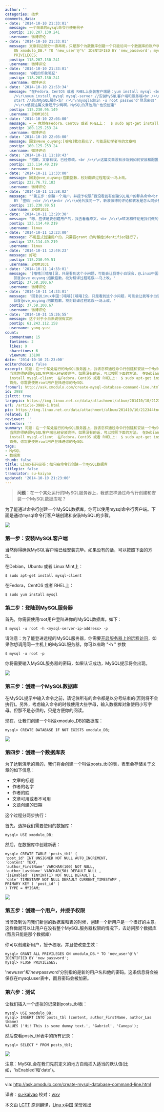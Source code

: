 ```yaml
---
author: ''
categories: 技术
comments_data:
- date: '2014-10-10 21:33:01'
  message: 一个简单的mysql命令行使用例子
  postip: 118.207.130.241
  username: 微博评论
- date: '2014-10-10 21:33:01'
  message: 文章前边部分一直再用，只是那个为数据库创建一个只能访问一个数据库的账户学习了： mysql&gt; GRANT ALL PRIVILEGES
    ON xmodulo_DB.* TO 'new_user'@'%' IDENTIFIED BY 'new_password'; mysql&gt; FLUSH
    PRIVILEGES;
  postip: 118.207.130.241
  username: 微博评论
- date: '2014-10-10 21:33:01'
  message: '@我的印象笔记'
  postip: 118.207.130.241
  username: 微博评论
- date: '2014-10-10 21:53:34'
  message: "在Fedora，CentOS 或者 RHEL上安装客户端是：yum install mysql <br />\r\n我觉得要安装Mysql的话在安装MySQL数据库服务的时候就应该安装<br
    />\r\nyum install mysql mysql-server //安装MySQL客户端和服务端<br />\r\nservice mysqld
    start //启动MySQL服务<br />\r\nmysqladmin -u root password'登录密码' //设置MySQL登录密码<br
    />\r\n感觉这篇文章短斤少两啊，MySQL的其他用户也没创建"
  postip: 115.230.96.149
  username: ZMOM1031
- date: '2014-10-10 22:03:00'
  message: →_→ 竟然在Fedora，CentOS 或者 RHEL上：  $ sudo apt-get install mysql
  postip: 180.125.253.24
  username: 微博评论
- date: '2014-10-10 22:03:00'
  message: 回复@eve_ouyang:[哈哈]我也看见了，可能是初学者写的文章吧
  postip: 180.125.253.24
  username: 微博评论
- date: '2014-10-11 11:18:43'
  message: "抱歉，文章有误，已经修改。<br />\r\n这篇文章没有涉及到如何安装和配置 mysql server，只是安装客户端并建立数据库。"
  postip: 123.114.49.219
  username: linux
- date: '2014-10-11 11:33:00'
  message: 回复@eve_ouyang:抱歉抱歉，校对翻译过程笔误~~马上改。
  postip: 222.76.72.183
  username: 微博评论
- date: '2014-10-11 11:58:02'
  message: "“第五步：创建一个用户，并授予权限”我没看到有创建SQL用户的那条命令<br />\r\nCREATE USER 用户名 IDENTIFIED
    BY '密码';<br />\r\n<br />\r\n另外我问一下，新浪微博的评论和转发是怎么同步到Linux中国的评论里的？"
  postip: 115.230.99.51
  username: ZMOM1031
- date: '2014-10-11 12:20:38'
  message: "嗯，应该是要创建用户的，我去看看原文。<br />\r\n转发和评论是我们做的 API 同步。"
  postip: 123.114.49.219
  username: linux
- date: '2014-10-11 12:23:00'
  message: 不用显式创建用户的，只需要grant 的时候给identified就行了。
  postip: 123.114.49.219
  username: linux
- date: '2014-10-11 12:49:23'
  message: 好吧
  postip: 115.230.99.51
  username: ZMOM1031
- date: '2014-10-11 14:33:01'
  message: '[嘻嘻][嘻嘻]没，只是看到这个小问题，可能会让我等小白误会，@Linux中国 团队还是是值得大家肯定的！继续发扬！另外社区略安静的样子…//@Linux中国:
    回复@eve_ouyang:抱歉抱歉，校对翻译过程笔误~~马上改。'
  postip: 37.58.100.67
  username: 微博评论
- date: '2014-10-11 14:33:01'
  message: '回复@Linux中国:[嘻嘻][嘻嘻]没，只是看到这个小问题，可能会让我等小白误会，@Linux中国 团队还是是值得大家肯定的！继续发扬！另外社区略安静的样子…//@Linux中国:
    回复@eve_ouyang:抱歉抱歉，校对翻译过程笔误~~马上改。'
  postip: 37.58.100.67
  username: 微博评论
- date: '2014-10-31 15:26:55'
  message: 这个对于小白来说很有实用
  postip: 61.243.112.158
  username: yang.yusi
count:
  commentnum: 15
  favtimes: 2
  likes: 0
  sharetimes: 6
  viewnum: 13100
date: '2014-10-10 21:23:00'
editorchoice: false
excerpt: 问题：在一个某处运行的MySQL服务器上，我该怎样通过命令行创建和安装一个MySQL数据库呢？  为了能通过命令行创建一个MySQL数据库，你可以使用mysql命令行客户端。下面是通过mysql命令行客户端创建和安装MySQL的步骤。  第一步：安装MySQL客户端
  当然你得确保MySQL客户端已经安装完毕。如果没有的话，可以按照下面的方法。 在Debian，Ubuntu 或者 Linux Mint上： $ sudo apt-get
  install mysql-client  在Fedora，CentOS 或者 RHEL上： $ sudo apt-get install mysql  第二步：登陆到MySQL服务器
  首先，你需要使用root用户登陆进你的MySQL
fromurl: http://ask.xmodulo.com/create-mysql-database-command-line.html
id: 3988
islctt: true
largepic: https://img.linux.net.cn/data/attachment/album/201410/10/212344tncurh7ihy6460c0.png
url: /article-3988-1.html
pic: https://img.linux.net.cn/data/attachment/album/201410/10/212344tncurh7ihy6460c0.png.thumb.jpg
related: []
reviewer: ''
selector: ''
summary: 问题：在一个某处运行的MySQL服务器上，我该怎样通过命令行创建和安装一个MySQL数据库呢？  为了能通过命令行创建一个MySQL数据库，你可以使用mysql命令行客户端。下面是通过mysql命令行客户端创建和安装MySQL的步骤。  第一步：安装MySQL客户端
  当然你得确保MySQL客户端已经安装完毕。如果没有的话，可以按照下面的方法。 在Debian，Ubuntu 或者 Linux Mint上： $ sudo apt-get
  install mysql-client  在Fedora，CentOS 或者 RHEL上： $ sudo apt-get install mysql  第二步：登陆到MySQL服务器
  首先，你需要使用root用户登陆进你的MySQL
tags:
- MySQL
- 数据库
thumb: false
title: Linux有问必答：如何在命令行创建一个MySQL数据库
titlepic: false
translator: su-kaiyao
updated: '2014-10-10 21:23:00'
---
```



> 
> **问题**：在一个某处运行的MySQL服务器上，我该怎样通过命令行创建和安装一个MySQL数据库呢？
> 
> 
> 


为了能通过命令行创建一个MySQL数据库，你可以使用mysql命令行客户端。下面是通过mysql命令行客户端创建和安装MySQL的步骤。


![](/data/attachment/album/201410/10/212344tncurh7ihy6460c0.png)


### 第一步：安装MySQL客户端


当然你得确保MySQL客户端已经安装完毕。如果没有的话，可以按照下面的方法。


在Debian，Ubuntu 或者 Linux Mint上：



```
$ sudo apt-get install mysql-client

```

在Fedora，CentOS 或者 RHEL上：



```
$ sudo yum install mysql

```

### 第二步：登陆到MySQL服务器


首先，你需要使用root用户登陆进你的MySQL数据库，如下：



```
$ mysql -u root -h <mysql-server-ip-address> -p 

```

请注意：为了能登进远程的MySQL服务器，你需要[开启服务器上的远程访问](http://xmodulo.com/2012/06/how-to-allow-remote-access-to-mysql.html)，如果你想调用同一主机上的MySQL服务器，你可以省略 "-h " 参数



```
$ mysql -u root -p

```

你将需要输入MySQL服务器的密码，如果认证成功，MySQL提示将会出现。


![](/data/attachment/album/201410/10/211622amqev8cqxxx4010m.jpg)


### 第三步：创建一个MySQL数据库


在MySQL提示中输入命令之前，请记住所有的命令都是以分号结束的(否则将不会执行)。另外，考虑输入命令的时候使用大些字母，输入数据库对象使用小写字母。但那不是必须的，只是方便你的阅读。


现在，让我们创建一个叫做xmodulo\_DB的数据库：



```
mysql> CREATE DATABASE IF NOT EXISTS xmodulo_DB; 

```

![](/data/attachment/album/201410/10/212350dgw5pgyhrg6rgygn.jpg)


### 第四步：创建一个数据库表


为了达到演示的目的，我们将会创建一个叫做posts\_tbl的表，表里会存储关于文章的如下信息：


* 文章的标题
* 作者的名字
* 作者的姓
* 文章可用或者不可用
* 文章创建的日期


这个过程分两步执行：


首先，选择我们需要使用的数据库：



```
mysql> USE xmodulo_DB; 

```

然后，在数据库中创建新表：



```
mysql> CREATE TABLE 'posts_tbl' (
'post_id' INT UNSIGNED NOT NULL AUTO_INCREMENT, 
'content' TEXT,
'author_FirstName' VARCHAR(100) NOT NULL,
'author_LastName' VARCHAR(50) DEFAULT NULL ,
'isEnabled' TINYINT(1) NOT NULL DEFAULT 1, 
'date' TIMESTAMP NOT NULL DEFAULT CURRENT_TIMESTAMP ,
PRIMARY KEY ( 'post_id' ) 
) TYPE = MYISAM;

```

![](/data/attachment/album/201410/10/212352xhzy7nnqjgyjst7n.jpg)


### 第五步：创建一个用户，并授予权限


当涉及到访问我们新创的数据库和表的时候，创建一个新用户是一个很好的主意。这样做就可以让用户在没有整个MySQL服务器权限的情况下，去访问那个数据库(而且只能是那个数据库)


你可以创建新用户，授予权限，并且使改变生效：



```
mysql> GRANT ALL PRIVILEGES ON xmodulo_DB.* TO 'new_user'@'%' IDENTIFIED BY 'new_password';
mysql> FLUSH PRIVILEGES;

```

'new*user'和'new*password'分别指的是新的用户名和他的密码。这条信息将会被保存在mysql.user表中，而且密码会被加密。


### 第六步：测试


让我们插入一个虚拟的记录到posts\_tbl表：



```
mysql> USE xmodulo_DB;
mysql> INSERT INTO posts_tbl (content, author_FirstName, author_Las tName)
VALUES ('Hi! This is some dummy text.', 'Gabriel', 'Canepa');

```

然后查看posts\_tbl表中的所有记录：



```
mysql> SELECT * FROM posts_tbl;

```

![](/data/attachment/album/201410/10/212354by9tdzi3fwn3jtdd.jpg)


注意：MySQL会在我们先前定义的地方自动插入适当的默认值(比如，'isEnabled'和'date')。




---


via: <http://ask.xmodulo.com/create-mysql-database-command-line.html>


译者：[su-kaiyao](https://github.com/su-kaiyao) 校对：[wxy](https://github.com/wxy)


本文由 [LCTT](https://github.com/LCTT/TranslateProject) 原创翻译，[Linu x中国](http://linux.cn/) 荣誉推出